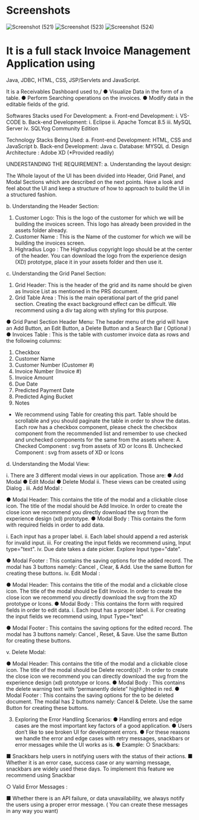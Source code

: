# Screenshots
![Screenshot (521)](https://user-images.githubusercontent.com/43553695/169533315-2cbb1cd4-8a7a-40ad-88de-2c9fd3bda97a.png)
![Screenshot (523)](https://user-images.githubusercontent.com/43553695/169533324-c82d61cf-5faf-45d5-9343-22b7a89130f3.png)
![Screenshot (524)](https://user-images.githubusercontent.com/43553695/169533327-936b1274-3103-43f6-bb75-77f5d96d5465.png)

# It is a full stack Invoice Management Application using 
Java, JDBC, HTML, CSS, JSP/Servlets and JavaScript.

It is a Receivables Dashboard used to,/
● Visualize Data in the form of a table.
● Perform Searching operations on the invoices.
● Modify data in the editable fields of the grid.

Softwares Stacks used For Development:
a. Front-end Development:
  i. VS-CODE
b. Back-end Development:
  i. Eclipse
  ii. Apache Tomcat 8.5
  iii. MySQL Server
  iv. SQLYog Community Edition
  
Technology Stacks Being Used:
a. Front-end Development: HTML, CSS and JavaScript
b. Back-end Development: Java
c. Database: MYSQL
d. Design Architecture : Adobe XD (*Provided readily)

UNDERSTANDING THE REQUIREMENT:
a. Understanding the layout design:

The Whole layout of the UI has been divided into Header, Grid Panel, and Modal
Sections which are described on the next points. Have a look and feel about the
UI and keep a structure of how to approach to build the UI in a structured fashion.

b. Understanding the Header Section:

1. Customer Logo: This is the logo of the customer for which we will be
building the invoices screen. This logo has already been provided in the
assets folder already.
2. Customer Name : This is the Name of the customer for which we will
be building the invoices screen.
3. Highradius Logo : The Highradius copyright logo should be at the
center of the header. You can download the logo from the experience
design (XD) prototype, place it in your assets folder and then use it.

c. Understanding the Grid Panel Section:

1. Grid Header: This is the header of the grid and its name should be given as
Invoice List as mentioned in the PRS document.
2. Grid Table Area : This is the main operational part of the grid panel section.
Creating the exact background effect can be difficult. We recommend using a
div tag along with styling for this purpose.

● Grid Panel Section Header Menu: The header menu of the grid will have an
Add Button, an Edit Button, a Delete Button and a Search Bar ( Optional )
● Invoices Table : This is the table with customer invoice data as rows and the
following columns:
1. Checkbox
2. Customer Name
3. Customer Number (Customer #)
4. Invoice Number (Invoice #)
5. Invoice Amount
6. Due Date
7. Predicted Payment Date
8. Predicted Aging Bucket
9. Notes
* We recommend using Table for creating this part. Table should be scrollable
and you should paginate the table in order to show the datas. Each row has a
checkbox component, please check the checkbox component from the
recommended list and remember to use checked and unchecked
components for the same from the assets where:
A. Checked Component : svg from assets of XD or Icons
B. Unchecked Component : svg from assets of XD or Icons

d. Understanding the Modal View:

i. There are 3 different modal views in our application. Those are:
● Add Modal
● Edit Modal
● Delete Modal
ii. These views can be created using Dialog .
iii. Add Modal :

● Modal Header: This contains the title of the modal and a clickable close icon.
The title of the modal should be Add Invoice. In order to create the close icon
we recommend you directly download the svg from the experience design
(xd) prototype.
● Modal Body : This contains the form with required fields in order to add data.

i. Each input has a proper label.
ii. Each label should append a red asterisk for invalid input.
iii. For creating the input fields we recommend using, Input
type="text".
iv. Due date takes a date picker. Explore Input type="date".

● Modal Footer : This contains the saving options for the added record. The
modal has 3 buttons namely: Cancel , Clear, & Add. Use the same Button for
creating these buttons.
iv. Edit Modal :

● Modal Header: This contains the title of the modal and a
clickable close icon. The title of the modal should be Edit Invoice.
In order to create the close icon we recommend you directly
download the svg from the XD prototype or Icons.
● Modal Body : This contains the form with required fields in order
to edit data.
i. Each input has a proper label.
ii. For creating the input fields we recommend using,
Input Type="text"

● Modal Footer : This contains the saving options for the edited
record. The modal has 3 buttons namely: Cancel , Reset, & Save.
Use the same Button for creating these buttons.

v. Delete Modal:

● Modal Header: This contains the title of the modal and a clickable close
icon. The title of the modal should be Delete record(s)? . In order to
create the close icon we recommend you can directly download the svg
from the experience design (xd) prototype or Icons.
● Modal Body : This contains the delete warning text with “permanently
delete” highlighted in red.
● Modal Footer : This contains the saving options for the to be deleted
document. The modal has 2 buttons namely: Cancel & Delete. Use the
same Button for creating these buttons.

3. Exploring the Error Handling Scenarios:
● Handling errors and edge cases are the most important key factors of a good
application.
● Users don’t like to see broken UI for development errors.
● For these reasons we handle the error and edge cases with retry messages,
snackbars or error messages while the UI works as is.
● Example:
○ Snackbars:

■ Snackbars help users in notifying users with the status of their
actions.
■ Whether it is an error case, success case or any warning
message, snackbars are widely used these days. To implement
this feature we recommend using Snackbar

○ Valid Error Messages :

■ Whether there is an API failure, or data unavailability, we always notify
the users using a proper error message.
( You can create these messages in any way you want)
